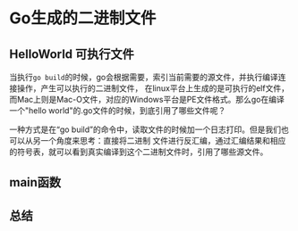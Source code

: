 # Go生成的二进制文件


## HelloWorld 可执行文件
当执行`go build`的时候，go会根据需要，索引当前需要的源文件，并执行编译连接操作，产生可以执行的二进制文件，
在linux平台上生成的是可执行的elf文件，而Mac上则是Mac-O文件，对应的Windows平台是PE文件格式。那么go在编译
一个"hello world"的.go文件的时候，到底引用了哪些文件呢？

一种方式是在“go build”的命令中，读取文件的时候加一个日志打印。但是我们也可以从另一个角度来思考：直接将二进制
文件进行反汇编，通过汇编结果和相应的符号表，就可以看到真实编译到这个二进制文件时，引用了哪些源文件。

## main函数

## 总结